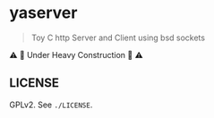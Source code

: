 # yaserver

> Toy C http Server and Client using bsd sockets

:warning: :construction_worker: Under Heavy Construction :construction_worker: :warning:


## LICENSE

GPLv2. See `./LICENSE`.
